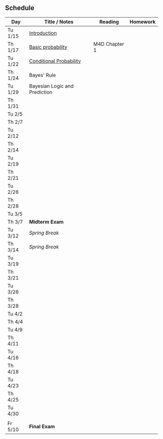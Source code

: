 ## Schedule

| Day     | Title / Notes                                                      | Reading       | Homework |
|---------|--------------------------------------------------------------------|---------------|----------|
| Tu 1/15 | [Introduction](lectures/L01-Introduction.pdf)                      |               |          |
| Th 1/17 | [Basic probability](lectures/L02-ProbabilityBasics.pdf)            | M4D Chapter 1 |          |
| Tu 1/22 | [Conditional Probability](lectures/L03-ConditionalProbability.pdf) |               |          |
| Th 1/24 | Bayes' Rule                           |         |          |
| Tu 1/29 | Bayesian Logic and Prediction         |         |          |
| Th 1/31 |               |         |          |
| Tu 2/5  |               |         |          |
| Th 2/7  |               |         |          |
| Tu 2/12 |               |         |          |
| Th 2/14 |               |         |          |
| Tu 2/19 |               |         |          |
| Th 2/21 |               |         |          |
| Tu 2/26 |               |         |          |
| Th 2/28 |               |         |          |
| Tu 3/5  |               |         |          |
| Th 3/7  | **Midterm Exam**                      |         |          |
| Tu 3/12 | *Spring Break*                        |         |          |
| Th 3/14 | *Spring Break*                        |         |          |
| Tu 3/19 |               |         |          |
| Th 3/21 |               |         |          |
| Tu 3/26 |               |         |          |
| Th 3/28 |               |         |          |
| Tu 4/2  |               |         |          |
| Th 4/4  |               |         |          |
| Tu 4/9  |               |         |          |
| Th 4/11 |               |         |          |
| Tu 4/16 |               |         |          |
| Th 4/18 |               |         |          |
| Tu 4/23 |               |         |          |
| Th 4/25 |               |         |          |
| Tu 4/30 |               |         |          |
|         |               |         |          |
| Fr 5/10 | **Final Exam**                        |         |          |
